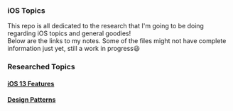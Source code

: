 ### iOS Topics
This repo is all dedicated to the research that I'm going to be doing regarding iOS topics and general goodies!  
Below are the links to my notes. Some of the files might not have complete information just yet, still a work in progress😃


### Researched Topics

#### [iOS 13 Features](https://github.com/SarinSwift/iOSResearch/blob/master/ios13Info.md)

#### [Design Patterns]()
